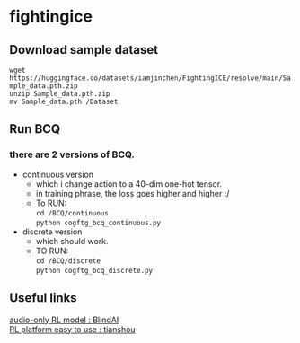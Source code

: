 # fightingice 

## Download sample dataset 

` wget https://huggingface.co/datasets/iamjinchen/FightingICE/resolve/main/Sample_data.pth.zip  `             
` unzip Sample_data.pth.zip `               
`mv Sample_data.pth /Dataset`             

## Run BCQ

### there are 2 versions of BCQ. 
- continuous version
    - which i change action to a 40-dim one-hot tensor. 
    - in training phrase, the loss goes higher and higher :/
    - To RUN:  
    `cd /BCQ/continuous`      
    `python cogftg_bcq_continuous.py`
- discrete version
    - which should work. 
    - TO RUN:    
`cd /BCQ/discrete   `   
`python cogftg_bcq_discrete.py`
 
## Useful links
[audio-only RL model : BlindAI](https://github.com/TeamFightingICE/BlindAI) \
[RL platform easy to use : tianshou](https://github.com/thu-ml/tianshou)
